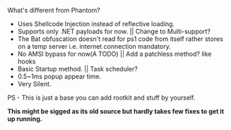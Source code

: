 What's different from Phantom?
* Uses Shellcode Injection instead of reflective loading.
* Supports only .NET payloads for now. || Change to Multi-support?
* The Bat obfuscation doesn't read for ps1 code from itself rather stores on a temp server i.e. internet connection mandatory.
* No AMSI bypass for now(A TODO) || Add a patchless method? like hooks
* Basic Startup method. || Task scheduler?
* 0.5~1ms popup appear time.
* Very Silent.

PS - This is just a base you can add rootkit and stuff by yourself.

**This might be sigged as its old source but hardly takes few fixes to get it up running.**
